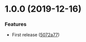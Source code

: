 # 1.0.0 (2019-12-16)


### Features

* First release ([5072a77](https://github.com/unlight/remark-sources/commit/5072a77a4498d22f1dcaa94b7ef50efec8fe5820))
